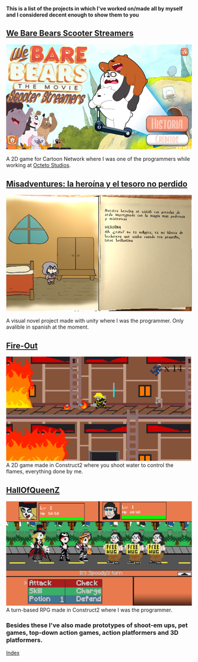 **This is a list of the projects in which I've worked on/made all by myself and I considered decent enough to show them to you**


## [We Bare Bears Scooter Streamers](https://www.cartoonnetworkasia.com/games/we-bare-bears-the-movie-scooter-streamers/play)
![mis](https://github.com/niquion/niquion.github.io/blob/master/wbb.png?raw=true)

A 2D game for Cartoon Network where I was one of the programmers while working at [Octeto Studios](http://octetostudios.com).

## [Misadventures: la heroína y el tesoro no perdido](https://niquion.itch.io/misadventures)
![mis](https://github.com/niquion/niquion.github.io/blob/master/m.png?raw=true)

A visual novel project made with unity where I was the programmer. Only avalible in spanish at the moment.

## [Fire-Out](https://niquion.itch.io/fire-out)
![FO](https://github.com/niquion/niquion.github.io/blob/master/fo.png?raw=true)
A 2D game made in Construct2 where you shoot water to control the flames, everything done by me.

## [HallOfQueenZ](https://niquion.itch.io/hoq)
![HOQZ](https://github.com/niquion/niquion.github.io/blob/master/hoq.png?raw=true)
A turn-based RPG made in Construct2 where I was the programmer.



### Besides these I've also made prototypes of shoot-em ups, pet games, top-down action games, action platformers and 3D platformers.

[Index](https://niquion.github.io/)
